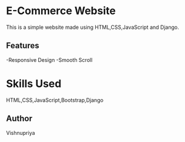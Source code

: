 # E-Commerce Website
This is a simple website made using HTML,CSS,JavaScript and Django.

## Features
-Responsive Design
-Smooth Scroll

# Skills Used
HTML,CSS,JavaScript,Bootstrap,Django

## Author
Vishnupriya
